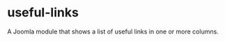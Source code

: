 useful-links
============

A Joomla module that shows a list of useful links in one or more columns.
